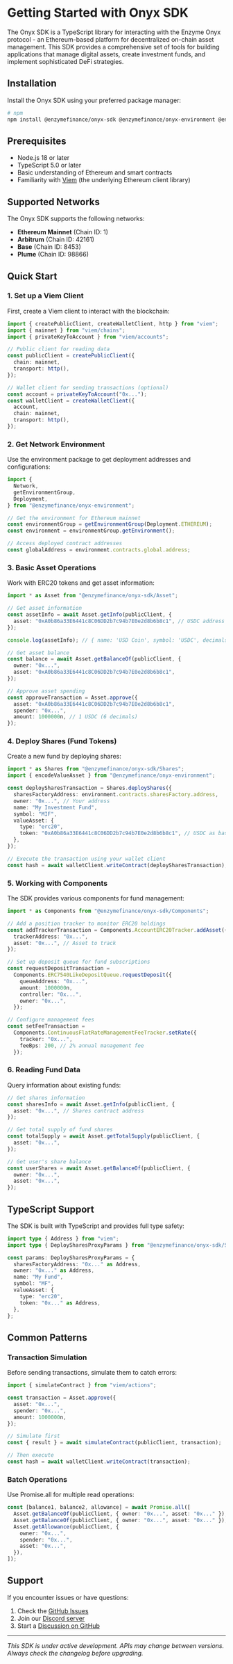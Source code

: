 # Getting Started with Onyx SDK

The Onyx SDK is a TypeScript library for interacting with the Enzyme Onyx protocol - an Ethereum-based platform for decentralized on-chain asset management. This SDK provides a comprehensive set of tools for building applications that manage digital assets, create investment funds, and implement sophisticated DeFi strategies.

## Installation

Install the Onyx SDK using your preferred package manager:

```bash
# npm
npm install @enzymefinance/onyx-sdk @enzymefinance/onyx-environment @enzymefinance/onyx-abis viem
```

## Prerequisites

- Node.js 18 or later
- TypeScript 5.0 or later
- Basic understanding of Ethereum and smart contracts
- Familiarity with [Viem](https://viem.sh) (the underlying Ethereum client library)

## Supported Networks

The Onyx SDK supports the following networks:

- **Ethereum Mainnet** (Chain ID: 1)
- **Arbitrum** (Chain ID: 42161)
- **Base** (Chain ID: 8453)
- **Plume** (Chain ID: 98866)

## Quick Start

### 1. Set up a Viem Client

First, create a Viem client to interact with the blockchain:

```typescript
import { createPublicClient, createWalletClient, http } from "viem";
import { mainnet } from "viem/chains";
import { privateKeyToAccount } from "viem/accounts";

// Public client for reading data
const publicClient = createPublicClient({
  chain: mainnet,
  transport: http(),
});

// Wallet client for sending transactions (optional)
const account = privateKeyToAccount("0x...");
const walletClient = createWalletClient({
  account,
  chain: mainnet,
  transport: http(),
});
```

### 2. Get Network Environment

Use the environment package to get deployment addresses and configurations:

```typescript
import {
  Network,
  getEnvironmentGroup,
  Deployment,
} from "@enzymefinance/onyx-environment";

// Get the environment for Ethereum mainnet
const environmentGroup = getEnvironmentGroup(Deployment.ETHEREUM);
const environment = environmentGroup.getEnvironment();

// Access deployed contract addresses
const globalAddress = environment.contracts.global.address;
```

### 3. Basic Asset Operations

Work with ERC20 tokens and get asset information:

```typescript
import * as Asset from "@enzymefinance/onyx-sdk/Asset";

// Get asset information
const assetInfo = await Asset.getInfo(publicClient, {
  asset: "0xA0b86a33E6441c8C06DD2b7c94b7E0e2d8b6b8c1", // USDC address
});

console.log(assetInfo); // { name: 'USD Coin', symbol: 'USDC', decimals: 6 }

// Get asset balance
const balance = await Asset.getBalanceOf(publicClient, {
  owner: "0x...",
  asset: "0xA0b86a33E6441c8C06DD2b7c94b7E0e2d8b6b8c1",
});

// Approve asset spending
const approveTransaction = Asset.approve({
  asset: "0xA0b86a33E6441c8C06DD2b7c94b7E0e2d8b6b8c1",
  spender: "0x...",
  amount: 1000000n, // 1 USDC (6 decimals)
});
```

### 4. Deploy Shares (Fund Tokens)

Create a new fund by deploying shares:

```typescript
import * as Shares from "@enzymefinance/onyx-sdk/Shares";
import { encodeValueAsset } from "@enzymefinance/onyx-environment";

const deploySharesTransaction = Shares.deployShares({
  sharesFactoryAddress: environment.contracts.sharesFactory.address,
  owner: "0x...", // Your address
  name: "My Investment Fund",
  symbol: "MIF",
  valueAsset: {
    type: "erc20",
    token: "0xA0b86a33E6441c8C06DD2b7c94b7E0e2d8b6b8c1", // USDC as base asset
  },
});

// Execute the transaction using your wallet client
const hash = await walletClient.writeContract(deploySharesTransaction);
```

### 5. Working with Components

The SDK provides various components for fund management:

```typescript
import * as Components from "@enzymefinance/onyx-sdk/Components";

// Add a position tracker to monitor ERC20 holdings
const addTrackerTransaction = Components.AccountERC20Tracker.addAsset({
  trackerAddress: "0x...",
  asset: "0x...", // Asset to track
});

// Set up deposit queue for fund subscriptions
const requestDepositTransaction =
  Components.ERC7540LikeDepositQueue.requestDeposit({
    queueAddress: "0x...",
    amount: 1000000n,
    controller: "0x...",
    owner: "0x...",
  });

// Configure management fees
const setFeeTransaction =
  Components.ContinuousFlatRateManagementFeeTracker.setRate({
    tracker: "0x...",
    feeBps: 200, // 2% annual management fee
  });
```

### 6. Reading Fund Data

Query information about existing funds:

```typescript
// Get shares information
const sharesInfo = await Asset.getInfo(publicClient, {
  asset: "0x...", // Shares contract address
});

// Get total supply of fund shares
const totalSupply = await Asset.getTotalSupply(publicClient, {
  asset: "0x...",
});

// Get user's share balance
const userShares = await Asset.getBalanceOf(publicClient, {
  owner: "0x...",
  asset: "0x...",
});
```

## TypeScript Support

The SDK is built with TypeScript and provides full type safety:

```typescript
import type { Address } from "viem";
import type { DeploySharesProxyParams } from "@enzymefinance/onyx-sdk/Shares";

const params: DeploySharesProxyParams = {
  sharesFactoryAddress: "0x..." as Address,
  owner: "0x..." as Address,
  name: "My Fund",
  symbol: "MF",
  valueAsset: {
    type: "erc20",
    token: "0x..." as Address,
  },
};
```

## Common Patterns

### Transaction Simulation

Before sending transactions, simulate them to catch errors:

```typescript
import { simulateContract } from "viem/actions";

const transaction = Asset.approve({
  asset: "0x...",
  spender: "0x...",
  amount: 1000000n,
});

// Simulate first
const { result } = await simulateContract(publicClient, transaction);

// Then execute
const hash = await walletClient.writeContract(transaction);
```

### Batch Operations

Use Promise.all for multiple read operations:

```typescript
const [balance1, balance2, allowance] = await Promise.all([
  Asset.getBalanceOf(publicClient, { owner: "0x...", asset: "0x..." }),
  Asset.getBalanceOf(publicClient, { owner: "0x...", asset: "0x..." }),
  Asset.getAllowance(publicClient, {
    owner: "0x...",
    spender: "0x...",
    asset: "0x...",
  }),
]);
```

## Support

If you encounter issues or have questions:

1. Check the [GitHub Issues](https://github.com/enzymefinance/onyx-sdk/issues)
2. Join our [Discord server](https://discord.enzyme.finance)
3. Start a [Discussion on GitHub](https://github.com/enzymefinance/onyx-sdk/discussions)

---

_This SDK is under active development. APIs may change between versions. Always check the changelog before upgrading._
